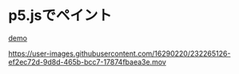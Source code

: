 # p5.jsでペイント

[demo](https://yuki-sakaguchi.github.io/p5-paint/)

https://user-images.githubusercontent.com/16290220/232265126-ef2ec72d-9d8d-465b-bcc7-17874fbaea3e.mov
